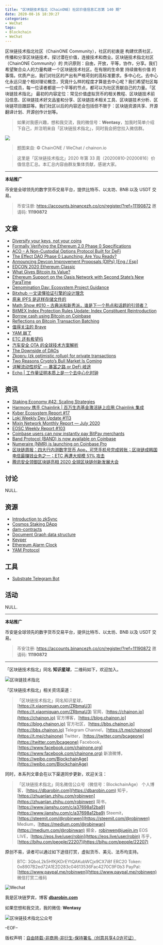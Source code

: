 ```yaml
---
title: "区块链技术指北（ChainONE）社区价值信息汇总第 140 期"
date: 2020-08-16 18:39:27
categories:
- WeChat
tags:
- Blockchain
- WeChat
---
```

区块链技术指北社区（ChainONE Community），社区的初衷是 构建优质社区，传播和分享区块链技术，探讨潜在价值，连接技术和商业。区块链技术指北社区（ChainONE Community）的 共识原则：自由，开放，平等，协作，分享。我们希望聚合众人的力量构建一个区块链技术社区。在有限的生命里 持续做有价值 的事情。优质产出，我们对社区的产出有严格苛刻的高标准要求。多中心化。去中心化永远只是个相对理论概念，究竟什么样的程度才算是去中心呢？我们希望社区每一位成员，每一位读者都是一个平等的节点，都可以为社区贡献自己的力量。「区块链技术指北」 最初的内容定位：常见价值虚拟货币的相关教程、区块链技术前沿信息、区块链技术好文品鉴和分享、区块链技术相关工具、区块链技术分析、区块链项目跟踪等。我们社区以后的内容还会包括但不限于：区块链资源共享、开源翻译计划、开源创作计划等。
<!-- more -->

> 如果对我感兴趣，想和我交流，我的微信号：**Wentasy**，加我时简单介绍下自己，并注明来自「区块链技术指北」，同时我会把您拉入微信群。

![](https://cdn.dbarobin.com/EFxCQjC.png)

> 题图来自: © ChainONE / WeChat / chainon.io

> 这里是「区块链技术指北」2020 年第 33 周（20200810-20200816）价值信息汇总。本汇总内容由群友集体贡献，感谢大家。

***

**本站推广**

币安是全球领先的数字货币交易平台，提供比特币、以太坊、BNB 以及 USDT 交易。

> 币安注册: https://accounts.binancezh.co/cn/register/?ref=11190872
> 邀请码: **11190872**

## 文章

* [Diversify your keys, not your coins](https://bbs.chainon.io/d/6142)
* [Formally Verifying the Ethereum 2.0 Phase 0 Specifications](https://bbs.chainon.io/d/6144)
* [ACO – A Non-Custodial Options Protocol Built for DeFi](https://bbs.chainon.io/d/6145)
* [The Effect DAO Phase 0 Launching: Are You Ready?](https://bbs.chainon.io/d/6146)
* [Announcing Devcon Improvement Proposals (DIPs) [Eng / Esp]](https://bbs.chainon.io/d/6147)
* [EDCON 2020 Ethereum Classic](https://bbs.chainon.io/d/6148)
* [What Gives Bitcoin its Value?](https://bbs.chainon.io/d/6151)
* [Ethereum Support on the Oasis Network with Second State’s New ParaTime](https://bbs.chainon.io/d/6155)
* [Denomination Day: Ecosystem Project Guidance](https://bbs.chainon.io/d/6156)
* [Bitxhub 一文读懂验证引擎的设计理念](https://bbs.chainon.io/d/6157)
* [原来 IPFS 是这样存储文件的](https://bbs.chainon.io/d/6158)
* [Math Show #010 – 古典派和新秀派，谁是下一个热点和话题的引领者？](https://bbs.chainon.io/d/6160)
* [BitMEX Index Protection Rules Update: Index Constituent Reintroduction](https://bbs.chainon.io/d/6161)
* [Borrow cash using Bitcoin on Coinbase](https://bbs.chainon.io/d/6164)
* [Reflections on Bitcoin Transaction Batching](https://bbs.chainon.io/d/6166)
* [值得关注的 Brave](https://bbs.chainon.io/d/6167)
* [YAM 崩了](https://bbs.chainon.io/d/6168)
* [ETC 还有希望吗](https://bbs.chainon.io/d/6169)
* [汽车安全 OTA 的全球技术方案解析](https://bbs.chainon.io/d/6172)
* [The Downside of DAOs](https://bbs.chainon.io/d/6173)
* [Zkopru (zk optimistic rollup) for private transactions](https://bbs.chainon.io/d/6174)
* [Two Reasons Crypto’s Bull Market Is Coming](https://bbs.chainon.io/d/6175)
* [详解流动性挖矿 — 暴富之路 or DeFi 岐途](https://bbs.chainon.io/d/6176)
* [Echo | 工作量证明本质上是一个去中心化时钟](https://bbs.chainon.io/d/6177)

## 资讯

* [Staking Economy #42: Scaling Strategies](https://bbs.chainon.io/d/6143)
* [Harmony 携手 Chainlink | 百万生态基金激活链上应用 Chainlink 集成](https://bbs.chainon.io/d/6149)
* [Kyber Ecosystem Report #17](https://bbs.chainon.io/d/6150)
* [Loki Weekly Dev Update #113](https://bbs.chainon.io/d/6152)
* [Mixin Network Monthly Report — July 2020](https://bbs.chainon.io/d/6154)
* [EOSC Weekly Report #103](https://bbs.chainon.io/d/6159)
* [Coinbase users can now instantly pay BitPay merchants](https://bbs.chainon.io/d/6162)
* [Band Protocol (BAND) is now available on Coinbase](https://bbs.chainon.io/d/6163)
* [Numeraire (NMR) is launching on Coinbase Pro](https://bbs.chainon.io/d/6165)
* [区块链周报：四大行内测数字货币 App，可凭手机号完成转账；区块链成韩国电信最赚钱业务之一；ETC 再遭大规模 51% 攻击](https://bbs.chainon.io/d/6170)
* [腾讯安全领御区块链亮相 2020 全球区块链创新发展大会](https://bbs.chainon.io/d/6171)

## 讨论

NULL.

## 资源

* [Introduction to zkSync](https://bbs.chainon.io/d/6153)
* [Cosmos Staking DApp](https://bbs.chainon.io/d/6178)
* [dam-contracts](https://bbs.chainon.io/d/6179)
* [Document Graph data structure](https://bbs.chainon.io/d/6181)
* [Keyper](https://bbs.chainon.io/d/6182)
* [Ethereum Alarm Clock](https://bbs.chainon.io/d/6183)
* [YAM Protocol](https://bbs.chainon.io/d/6184)

## 工具

* [Substrate Telegram Bot](https://bbs.chainon.io/d/6180)

## 活动

NULL.

***

**本站推广**

币安是全球领先的数字货币交易平台，提供比特币、以太坊、BNB 以及 USDT 交易。

> 币安注册: https://accounts.binancezh.co/cn/register/?ref=11190872
> 邀请码: **11190872**

***

「区块链技术指北」同名 **知识星球**，二维码如下，欢迎加入。

![区块链技术指北](https://cdn.dbarobin.com/3YzonTR.png)

「区块链技术指北」相关资讯渠道：

> 「区块链技术指北」同名知识星球，[https://t.xiaomiquan.com/ZRbmaU3](https://t.xiaomiquan.com/ZRbmaU3)
> 官网，[https://chainon.io](https://chainon.io)
> 官方博客，[https://blog.chainon.io](https://blog.chainon.io)
> 官方社区，[https://bbs.chainon.io](https://bbs.chainon.io)
> Telegram Channel，[https://t.me/chainone](https://t.me/chainone)
> Twitter，[https://twitter.com/bcageone](https://twitter.com/bcageone)
> Facebook，[https://www.facebook.com/chainone.org](https://www.facebook.com/chainone.org)
> 新浪微博，[https://weibo.com/BlockchainAge](https://weibo.com/BlockchainAge)

同时，本系列文章会在以下渠道同步更新，欢迎关注：

> 「区块链技术指北」同名微信公众号（微信号：BlockchainAge）
> 个人博客，[https://dbarobin.com](https://dbarobin.com)
> 知乎，[https://zhuanlan.zhihu.com/robinwen](https://zhuanlan.zhihu.com/robinwen)
> 简书，[https://www.jianshu.com/c/a37698a12ba9](https://www.jianshu.com/c/a37698a12ba9)
> Steemit，[https://steemit.com/@robinwen](https://steemit.com/@robinwen)
> Medium，[https://medium.com/@robinwan](https://medium.com/@robinwan)
> 掘金，[robinwen@juejin.im](https://juejin.im/user/5673ccae60b2260ee435f89a/posts)
> EOS LIVE，[https://eos.live/user/robin](https://eos.live/user/robin)
> 币乎，[https://bihu.com/people/22207](https://bihu.com/people/22207)

原创不易，读者可以通过如下途径打赏，虚拟货币、美元、法币均支持。

> BTC: 3QboL2k5HfKjKDrEYtQAKubWCjx9CX7i8f
> ERC20 Token: 0x8907B2ed72A1E2D283c04613536Fac4270C9F0b3
> PayPal: [https://www.paypal.me/robinwen](https://www.paypal.me/robinwen)
> 微信打赏二维码

![Wechat](https://cdn.dbarobin.com/SzoNl5b.jpg)

我是区块链罗宾，博客 **[dbarobin.com](https://dbarobin.com/)**

如果您想和我交流，我的微信: **Wentasy**

![区块链技术指北公众号](https://cdn.dbarobin.com/w0wignb.png)

–EOF–

版权声明：[自由转载-非商用-非衍生-保持署名（创意共享4.0许可证）](http://creativecommons.org/licenses/by-nc-nd/4.0/deed.zh)